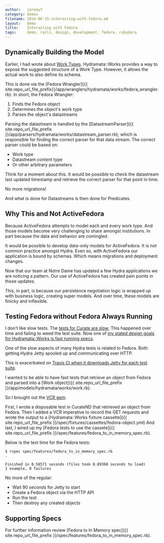 ```yaml
---
author:   jeremyf
category: demos
filename: 2014-06-15-interacting-with-fedora.md
layout:   demo
title:    Interacting with Fedora
tags:     demo, rails, design, development, fedora, rubydora
---
```


## Dynamically Building the Model

Earlier, I had wrote about [Work Types](../work-type-and-predicate-definition).
Hydramata::Works provides a way to expose the suggested structure of a Work Type.
However, it allows the actual work to also define its schema.

This is done via the [Fedora Wrangler]({{ site.repo_url_file_prefix}}/app/wranglers/hydramata/works/fedora_wrangler.rb).
In short, the Fedora Wrangler:

1. Finds the Fedora object
1. Determines the object's work type
1. Parses the object's datastreams

Parsing the datastream is handled by the [DatastreamParser]({{ site.repo_url_file_prefix }}/app/parsers/hydramata/works/datastream_parser.rb); which is responsible for finding the correct parser for that data stream.
The correct parser could be based on:

* Work type
* Datastream content type
* Or other arbitrary parameters

Think for a moment about this.
It would be possible to check the datastream last updated timestamp and retrieve the correct parser for that point in time.

No more migrations!

And what is done for Datastreams is then done for Predicates.

## Why This and Not ActiveFedora

Because ActiveFedora attempts to model each and every work type.
And those models become very challenging to share amongst institutions.
In part because the data and behavior are comingled.

It would be possible to develop data-only models for ActiveFedora.
It is not common practice amongst Hydra.
Even so, with ActiveFedora our application is bound by schemas. Which means migrations and deployment changes.

Now that our team at Notre Dame has updated a few Hydra applications we are noticing a pattern.
Our use of ActiveFedora has created pain points in those updates.

This, in part, is because our persistence negotiation logic is wrapped up with business logic, creating super models.
And over time, these models are finicky and inflexible.

## Testing Fedora without Fedora Always Running

I don't like slow tests.
The [tests for Curate are slow](https://travis-ci.org/projecthydra-labs/curate); This happened over time and failing to weed the test suite.
Now one of [my stated design goals for Hydramata::Works is fast running specs](../design-and-development-goals#high-quality-feature-specs).

One of the slow aspects of many Hydra tests is related to Fedora.
Both getting Hydra Jetty spooled up and communicating over HTTP.

This is exacerbated on [Travis CI when it downloads Jetty for each test suite](https://travis-ci.org/projecthydra-labs/curate/jobs/27169086#L1682).

I wanted to be able to have fast tests that retrieve an object from Fedora and parsed into a [Work object]({{ site.repo_url_file_prefix }}/app/models/hydramata/works/work.rb).

So I brought out the [VCR gem](https://github.com/vcr/vcr).

First, I wrote a disposable test in CurateND that retrieved an object from Fedora.
Then I added a VCR imperative to record the GET requests and wrote the output to a [Hydramata::Works fixture cassette]({{ site.repo_url_file_prefix }}/spec/fixtures/cassettes/fedora-object.yml)
And last, I wired up my [Fedora tests to use the cassete]({{ site.repo_url_file_prefix }}/spec/features/fedora_to_in_memory_spec.rb).

Below is the test time for the Fedora tests:

```console
$ rspec spec/features/fedora_to_in_memory_spec.rb
.

Finished in 0.58571 seconds (files took 0.89368 seconds to load)
1 example, 0 failures
```

No more of the regular:

* Wait 90 seconds for Jetty to start
* Create a Fedora object via the HTTP API
* Run the test
* Then destroy any created objects

## Supporting Specs

For further information review [Fedora to In Memory spec]({{ site.repo_url_file_prefix }}/spec/features/fedora_to_in_memory_spec.rb).
